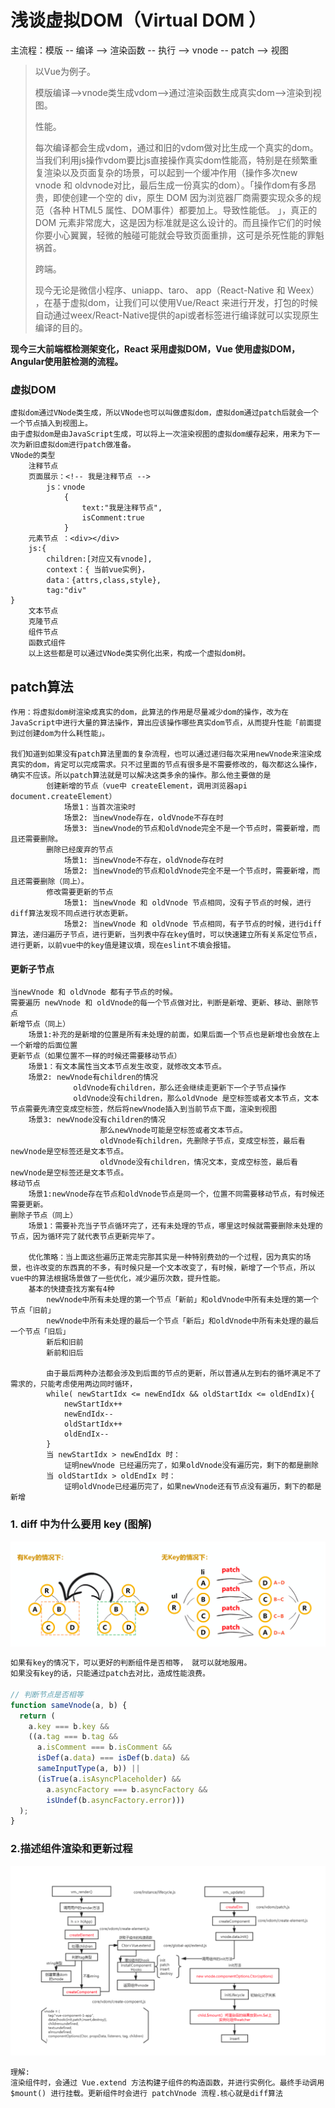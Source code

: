 # 浅谈虚拟DOM（Virtual DOM ）

主流程：模版 -- 编译 -->  渲染函数 -- 执行 --> vnode -- patch --> 视图



> 以Vue为例子。
>
> 模版编译-->vnode类生成vdom-->通过渲染函数生成真实dom-->渲染到视图。
>
> 性能。
>
> 每次编译都会生成vdom，通过和旧的vdom做对比生成一个真实的dom。当我们利用js操作vdom要比js直接操作真实dom性能高，特别是在频繁重复渲染以及页面复杂的场景，可以起到一个缓冲作用（操作多次new vnode 和 oldvnode对比，最后生成一份真实的dom）。「操作dom有多昂贵，即使创建一个空的 div，原生 DOM 因为浏览器厂商需要实现众多的规范（各种 HTML5 属性、DOM事件）都要加上。导致性能低。 」，真正的 DOM 元素非常庞大，这是因为标准就是这么设计的。而且操作它们的时候你要小心翼翼，轻微的触碰可能就会导致页面重排，这可是杀死性能的罪魁祸首。
>
> 跨端。
>
> 现今无论是微信小程序、uniapp、taro、 app（React-Native 和 Weex） ，在基于虚拟dom，让我们可以使用Vue/React 来进行开发，打包的时候自动通过weex/React-Native提供的api或者标签进行编译就可以实现原生编译的目的。



**现今三大前端框检测架变化，React 采用虚拟DOM，Vue 使用虚拟DOM，Angular使用脏检测的流程。**

### 虚拟DOM

```
虚拟dom通过VNode类生成，所以VNode也可以叫做虚拟dom，虚拟dom通过patch后就会一个一个节点插入到视图上。
由于虚拟dom是由JavaScript生成，可以将上一次渲染视图的虚拟dom缓存起来，用来为下一次为新旧虚拟dom进行patch做准备。
VNode的类型 
	注释节点
  	页面展示：<!-- 我是注释节点 --> 
		js：vnode 
			{
				text:"我是注释节点",
				isComment:true
			}
	元素节点 ：<div></div>
	js:{
		children:[对应又有vnode],
		context：{ 当前vue实例}，
		data：{attrs,class,style},
		tag:"div"
}
	文本节点
	克隆节点
	组件节点
	函数式组件
	以上这些都是可以通过VNode类实例化出来，构成一个虚拟dom树。
```

## patch算法

```
作用：将虚拟dom树渲染成真实的dom，此算法的作用是尽量减少dom的操作，改为在JavaScript中进行大量的算法操作，算出应该操作哪些真实dom节点，从而提升性能「前面提到过创建dom为什么耗性能」。

我们知道到如果没有patch算法里面的复杂流程，也可以通过递归每次采用newVnode来渲染成真实的dom，肯定可以完成需求。只不过里面的节点有很多是不需要修改的，每次都这么操作，确实不应该。所以patch算法就是可以解决这类多余的操作。那么他主要做的是 
		创建新增的节点（vue中 createElement，调用浏览器api document.createElement）
			场景1：当首次渲染时
			场景2: 当newVnode存在，oldVnode不存在时
			场景3: 当newVnode的节点和oldVnode完全不是一个节点时，需要新增，而且还需要删除。
		删除已经废弃的节点
			场景1: 当newVnode不存在，oldVnode存在时
			场景2: 当newVnode的节点和oldVnode完全不是一个节点时，需要新增，而且还需要删除（同上）。
		修改需要更新的节点
			场景1: 当newVnode 和 oldVnode 节点相同，没有子节点的时候，进行diff算法发现不同点进行状态更新。
			场景2: 当newVnode 和 oldVnode 节点相同，有子节点的时候，进行diff算法，递归遍历子节点，进行更新，当列表中存在key值时，可以快速建立所有关系定位节点，进行更新，以前vue中的key值是建议填，现在eslint不填会报错。

```

#### 更新子节点

```
当newVnode 和 oldVnode 都有子节点的时候。
需要遍历 newVnode 和 oldVnode的每一个节点做对比，判断是新增、更新、移动、删除节点
新增节点（同上）
	场景1:补充的是新增的位置是所有未处理的前面，如果后面一个节点也是新增也会放在上一个新增的后面位置
更新节点（如果位置不一样的时候还需要移动节点）
	场景1：有文本属性当文本节点发生改变，就修改文本节点。
	场景2: newVnode有children的情况
		      oldVnode有children，那么还会继续走更新下一个子节点操作
		      oldVnode没有children，那么oldVnode 是空标签或者文本节点，文本节点需要先清空变成空标签，然后将newVnode插入到当前节点下面，渲染到视图
	场景3: newVnode没有children的情况
					那么newVnode可能是空标签或者文本节点。
					oldVnode有children，先删除子节点，变成空标签，最后看newVnode是空标签还是文本节点。
					oldVnode没有children，情况文本，变成空标签，最后看newVnode是空标签还是文本节点。
移动节点
	场景1:newVnode存在节点和oldVnode节点是同一个，位置不同需要移动节点，有时候还需要更新。
删除子节点（同上）
	场景1：需要补充当子节点循环完了，还有未处理的节点，哪里这时候就需要删除未处理的节点，因为循环完了就代表节点更新完毕了。
	
	优化策略：当上面这些遍历正常走完那其实是一种特别费劲的一个过程，因为真实的场景，也许改变的东西真的不多，有时候只是一个文本改变了，有时候，新增了一个节点，所以vue中的算法根据场景做了一些优化，减少遍历次数，提升性能。
	基本的快捷查找方案有4种
		newVnode中所有未处理的第一个节点「新前」和oldVnode中所有未处理的第一个节点「旧前」
		newVnode中所有未处理的最后一个节点「新后」和oldVnode中所有未处理的最后一个节点「旧后」
		新后和旧前
		新前和旧后
		
		由于最后两种办法都会涉及到后面的节点的更新，所以普通从左到右的循坏满足不了需求的，只能考虑使用两边同时循环，
		while( newStartIdx <= newEndIdx && oldStartIdx <= oldEndIx){
			newStartIdx++
			newEndIdx--
			oldStartIdx++
			oldEndIx--
		}
		当 newStartIdx > newEndIdx 时：
			证明newVnode 已经遍历完了，如果oldVnode没有遍历完，剩下的都是删除
		当 oldStartIdx > oldEndIx 时：
			证明oldVnode已经遍历完了，如果newVnode还有节点没有遍历，剩下的都是新增

```



### 1. **diff 中为什么要用 key** **(图解**)

<img src="images/image-20210514091951593.png" alt="image-20210514091951593" style="zoom:50%;" />

```js
如果有key的情况下，可以更好的判断组件是否相等， 就可以就地服用。
如果没有key的话，只能通过patch去对比，造成性能浪费。

// 判断节点是否相等
function sameVnode(a, b) {
  return (
    a.key === b.key &&
    ((a.tag === b.tag &&
      a.isComment === b.isComment &&
      isDef(a.data) === isDef(b.data) &&
      sameInputType(a, b)) ||
      (isTrue(a.isAsyncPlaceholder) &&
        a.asyncFactory === b.asyncFactory &&
        isUndef(b.asyncFactory.error)))
  );
}
```

### **2.描述组件渲染和更新过程**

<img src="images/image-20210514092238800.png" alt="image-20210514092238800" style="zoom:50%;" />

```
理解:
渲染组件时，会通过 Vue.extend 方法构建子组件的构造函数，并进行实例化。最终手动调用 $mount() 进行挂载。更新组件时会进行 patchVnode 流程.核心就是diff算法
```

